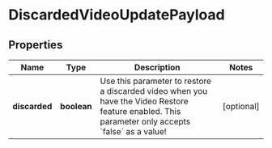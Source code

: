 
# DiscardedVideoUpdatePayload

## Properties

Name | Type | Description | Notes
------------ | ------------- | ------------- | -------------
**discarded** | **boolean** | Use this parameter to restore a discarded video when you have the Video Restore feature enabled. This parameter only accepts &#x60;false&#x60; as a value! |  [optional]



